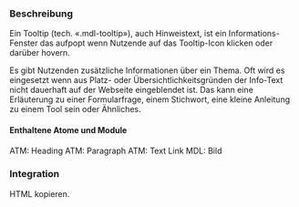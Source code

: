 ### Beschreibung
Ein Tooltip (tech. «.mdl-tooltip»), auch Hinweistext, ist ein Informations-Fenster das aufpopt wenn Nutzende auf das Tooltip-Icon klicken oder darüber hovern. 

Es gibt Nutzenden zusätzliche Informationen über ein Thema. Oft wird es eingesetzt wenn aus Platz- oder Übersichtlichkeitsgründen der Info-Text nicht dauerhaft auf der Webseite eingeblendet ist. Das kann eine Erläuterung zu einer Formularfrage, einem Stichwort, eine kleine Anleitung zu einem Tool sein oder Ähnliches. 

#### Enthaltene Atome und Module
ATM: Heading
ATM: Paragraph
ATM: Text Link
MDL: Bild


### Integration

HTML kopieren.
